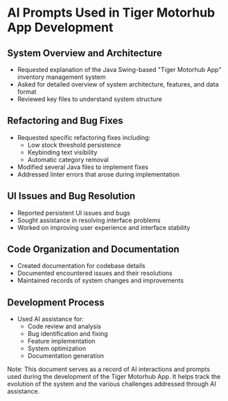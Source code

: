 # AI Prompts Used in Tiger Motorhub App Development

## System Overview and Architecture
- Requested explanation of the Java Swing-based "Tiger Motorhub App" inventory management system
- Asked for detailed overview of system architecture, features, and data format
- Reviewed key files to understand system structure

## Refactoring and Bug Fixes
- Requested specific refactoring fixes including:
  - Low stock threshold persistence
  - Keybinding text visibility
  - Automatic category removal
- Modified several Java files to implement fixes
- Addressed linter errors that arose during implementation

## UI Issues and Bug Resolution
- Reported persistent UI issues and bugs
- Sought assistance in resolving interface problems
- Worked on improving user experience and interface stability

## Code Organization and Documentation
- Created documentation for codebase details
- Documented encountered issues and their resolutions
- Maintained records of system changes and improvements

## Development Process
- Used AI assistance for:
  - Code review and analysis
  - Bug identification and fixing
  - Feature implementation
  - System optimization
  - Documentation generation

Note: This document serves as a record of AI interactions and prompts used during the development of the Tiger Motorhub App. It helps track the evolution of the system and the various challenges addressed through AI assistance. 